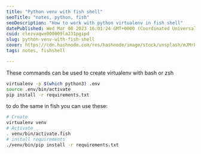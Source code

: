```yaml
---
title: "Python venv with fish shell"
seoTitle: "notes, python, fish"
seoDescription: "How to work with python virtualenv in fish shell"
datePublished: Wed Mar 08 2023 16:01:24 GMT+0000 (Coordinated Universal Time)
cuid: clezvaqwx000009la231pgipd
slug: python-venv-with-fish-shell
cover: https://cdn.hashnode.com/res/hashnode/image/stock/unsplash/mJMrbY-jtls/upload/3c47035339093abb1722a1b48258cb66.jpeg
tags: notes, fishshell

---
```


These commands can be used to create virtualenv with bash or zsh

```bash
virtualenv -p $(which python3) .env
source .env/bin/activate
pip install -r requirements.txt
```

to do the same in fish you can use these:

```bash
# Create
virtualenv venv
# Activate
. venv/bin/activate.fish
# install requirements
./venv/bin/pip install -r requirements.txt
```